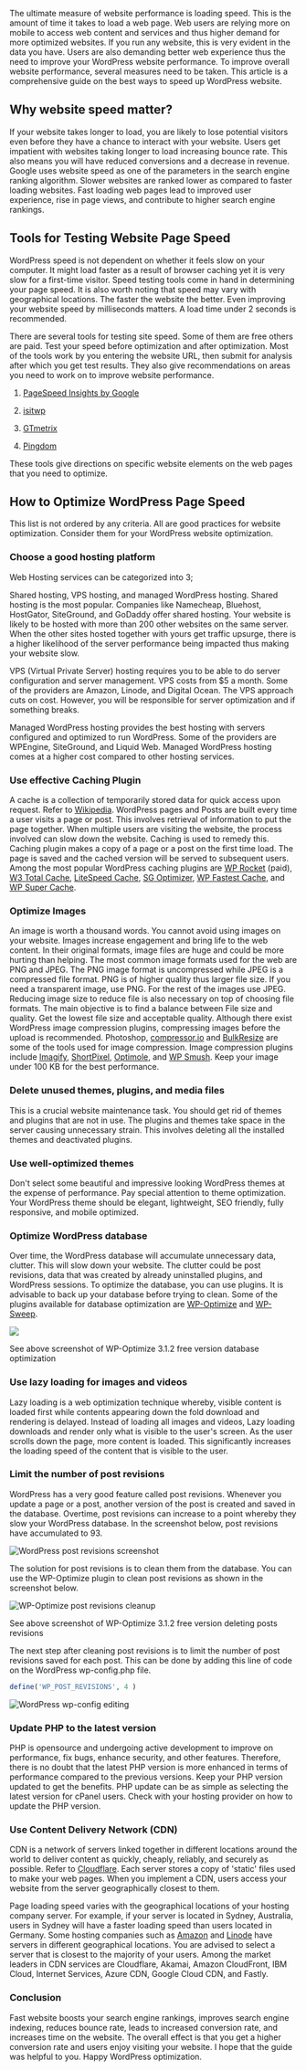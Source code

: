 The ultimate measure of website performance is loading speed. This is the amount
of time it takes to load a web page. Web users are relying more on
mobile to access web content and services and thus higher demand for more optimized websites. If you run any website, this
is very evident in the data you have. Users are also demanding better
web experience thus the need to improve your WordPress website
performance. To improve overall website performance, several measures
need to be taken. This article is a comprehensive guide on the best ways
to speed up WordPress website.

## Why website speed matter?

If your website takes longer to load, you  are likely to lose potential visitors even
before they have a chance to interact with your website. Users get
impatient with websites taking longer to load increasing bounce rate.
This also means you will have reduced conversions and a decrease in
revenue. Google uses website speed as one of the parameters in the
search engine ranking algorithm. Slower websites are ranked lower as
compared to faster loading websites. Fast loading web pages lead to
improved user experience, rise in page views, and contribute to higher
search engine rankings.

## Tools for Testing Website Page Speed

WordPress speed is not dependent on whether it feels slow on your computer. It might load faster as a result of browser caching
yet it is very slow for a first-time visitor. Speed testing tools come
in hand in determining your page speed. It is also worth noting that speed
may vary with geographical locations. The faster the website the better.
Even improving your website speed by milliseconds matters. A load time
under 2 seconds is recommended.

There are several tools for testing site speed. Some of them are free
others are paid. Test your speed before optimization and after
optimization. Most of the tools work by you entering the website URL,
then submit for analysis after which you get test results. They also
give recommendations on areas you need to work on to improve website
performance.

1.  [PageSpeed Insights by
    Google](https://developers.google.com/speed/pagespeed/insights/)

2.  [isitwp](https://www.isitwp.com/free-website-speed-test-tool-for-wordpress/)

3.  [GTmetrix](https://gtmetrix.com/)

4.  [Pingdom](https://tools.pingdom.com/)

These tools give directions on specific website elements on the web
pages that you need to optimize.

## How to Optimize WordPress Page Speed

This list is not ordered by any criteria. All are good practices for
website optimization. Consider them for your WordPress website optimization.

### Choose a good hosting platform

Web Hosting services can be categorized into 3;

Shared hosting, VPS hosting, and managed WordPress hosting. Shared
hosting is the most popular. Companies like Namecheap, Bluehost,
HostGator, SiteGround, and GoDaddy offer shared hosting. Your website is
likely to be hosted with more than 200 other websites on the same
server. When the other sites hosted together with yours get traffic
upsurge, there is a higher likelihood of the server performance being
impacted thus making your website slow.

VPS (Virtual Private Server) hosting requires you to be able to do server
configuration and server management. VPS costs from $5 a month. Some of
the providers are Amazon, Linode, and Digital Ocean. The VPS approach
cuts on cost. However, you will be responsible for server optimization
and if something breaks.

Managed WordPress hosting provides the best hosting with servers
configured and optimized to run WordPress. Some of the providers are
WPEngine, SiteGround, and Liquid Web. Managed WordPress hosting comes at
a higher cost compared to other hosting services.

### Use effective Caching Plugin

A cache is a collection of temporarily stored data for quick access upon
request. Refer to
[Wikipedia](https://en.wikipedia.org/wiki/Cache_(computing)). WordPress
pages and Posts are built every time a user visits a page or post. This
involves retrieval of information to put the page together. When
multiple users are visiting the website, the process involved can slow
down the website. Caching is used to remedy this. Caching plugin makes a
copy of a page or a post on the first time load. The page is saved and
the cached version will be served to subsequent users. Among the most
popular WordPress caching plugins are [WP Rocket](https://wp-rocket.me/)
(paid), [W3 Total Cache](https://wordpress.org/plugins/w3-total-cache/),
[LiteSpeed Cache](https://wordpress.org/plugins/litespeed-cache/), [SG
Optimizer](https://wordpress.org/plugins/sg-cachepress/), [WP Fastest
Cache](https://wordpress.org/plugins/wp-fastest-cache/), and [WP Super
Cache](https://wordpress.org/plugins/wp-super-cache/).

### Optimize Images

An image is worth a thousand words. You cannot avoid using images on
your website. Images increase engagement and bring life to the web
content. In their original formats, image files are huge and could be
more hurting than helping. The most common image formats used for the
web are PNG and JPEG. The PNG image format is uncompressed while JPEG is
a compressed file format. PNG is of higher quality thus larger file
size. If you need a transparent image, use PNG. For the rest of the
images use JPEG. Reducing image size to reduce file is also necessary on
top of choosing file formats. The main objective is to find a balance
between File size and quality. Get the lowest file size and acceptable
quality. Although there exist WordPress image compression plugins,
compressing images before the upload is recommended. Photoshop,
[compressor.io](https://compressor.io/) and
[BulkResize](https://bulkresizephotos.com/en) are some of the tools used
for image compression. Image compression plugins include
[Imagify](https://imagify.io/wordpress/),
[ShortPixel](https://wordpress.org/plugins/shortpixel-image-optimiser/),
[Optimole](https://wordpress.org/plugins/optimole-wp/), and [WP
Smush](https://wordpress.org/plugins/wp-smushit/). Keep your image under
100 KB for the best performance.

### Delete unused themes, plugins, and media files

This is a crucial website maintenance task. You should get rid of themes
and plugins that are not in use. The plugins and themes take space in
the server causing unnecessary strain. This involves deleting all the
installed themes and deactivated plugins.

### Use well-optimized themes

Don't select some beautiful and impressive looking WordPress themes at
the expense of performance. Pay special attention to theme optimization. Your
WordPress theme should be elegant, lightweight, SEO friendly, fully
responsive, and mobile optimized.

### Optimize WordPress database

Over time, the WordPress database will accumulate unnecessary data,
clutter. This will slow down your website. The clutter could be post
revisions, data that was created by already uninstalled plugins, and
WordPress sessions. To optimize the database, you can use plugins. It is
advisable to back up your database before trying to clean. Some of the
plugins available for database optimization are
[WP-Optimize](https://wordpress.org/plugins/wp-optimize/) and
[WP-Sweep](https://wordpress.org/plugins/wp-sweep/).

![](wp-optimize-database-optimization.jpeg)

See above screenshot of WP-Optimize 3.1.2 free version database
optimization

### Use lazy loading for images and videos

Lazy loading is a web optimization technique whereby, visible content is
loaded first while contents appearing down the fold download and
rendering is delayed. Instead of loading all images and videos, Lazy
loading downloads and render only what is visible to the user's screen.
As the user scrolls down the page, more content is loaded. This
significantly increases the loading speed of the content that is visible
to the user.

### Limit the number of post revisions

WordPress has a very good feature called post revisions. Whenever you
update a page or a post, another version of the post is created and
saved in the database. Overtime, post revisions can increase to a point
whereby they slow your WordPress database. In the screenshot below, post
revisions have accumulated to 93.

![WordPress post revisions screenshot](wordpress-post-revisions-screenshot.jpeg)

The solution for post revisions is to clean them from the database. You
can use the WP-Optimize plugin to clean post revisions as shown in the
screenshot below.

![WP-Optimize post revisions cleanup](wp-optimize-post-revisions-cleanup.jpeg)

See above screenshot of WP-Optimize 3.1.2 free version deleting posts
revisions

The next step after cleaning post revisions is to limit the number of
post revisions saved for each post. This can be done by adding this line
of code on the WordPress wp-config.php file.

```php
define('WP_POST_REVISIONS', 4 )
```

![WordPress wp-config editing](wp-config.php-edit.jpg)

### Update PHP to the latest version

PHP is opensource and undergoing active development to improve on
performance, fix bugs, enhance security, and other features. Therefore,
there is no doubt that the latest PHP version is more enhanced in terms
of performance compared to the previous versions. Keep your PHP version
updated to get the benefits. PHP update can be as simple as selecting
the latest version for cPanel users. Check with your hosting provider on
how to update the PHP version.

### Use Content Delivery Network (CDN)

CDN is a network of servers linked together in different locations
around the world to deliver content as quickly, cheaply, reliably, and
securely as possible. Refer to
[Cloudflare](https://www.cloudflare.com/learning/cdn/what-is-a-cdn/).
Each server stores a copy of 'static' files used to make your web pages.
When you implement a CDN, users access your website from the server
geographically closest to them.

Page loading speed varies with the geographical locations of your
hosting company server. For example, if your server is located in
Sydney, Australia, users in Sydney will have a faster loading speed than
users located in Germany. Some hosting companies such as
[Amazon](https://aws.amazon.com/) and [Linode](http://linode.com/) have
servers in different geographical locations. You are advised to select a
server that is closest to the majority of your users. Among the market leaders in CDN services
are Cloudflare, Akamai, Amazon CloudFront, IBM Cloud, Internet Services,
Azure CDN, Google Cloud CDN, and Fastly.

### Conclusion

Fast website boosts your search engine rankings, improves search
engine indexing, reduces bounce rate, leads to increased conversion
rate, and increases time on the website. The overall effect is that you
get a higher conversion rate and users enjoy visiting your website. I
hope that the guide was helpful to you. Happy WordPress optimization.
